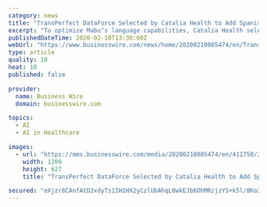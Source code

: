 ```yaml
---
category: news
title: "TransPerfect DataForce Selected by Catalia Health to Add Spanish-Language Capabilities to Its Personal Healthcare Companion, Mabu"
excerpt: "To optimize Mabu’s language capabilities, Catalia Health selected TransPerfect and its DataForce division, which specializes in breaking language barriers in artificial intelligence ... potential for AI technology in healthcare applications is significant."
publishedDateTime: 2020-02-10T13:30:00Z
webUrl: "https://www.businesswire.com/news/home/20200210005474/en/TransPerfect-DataForce-Selected-Catalia-Health-Add-Spanish-Language"
type: article
quality: 10
heat: 10
published: false

provider:
  name: Business Wire
  domain: businesswire.com

topics:
  - AI
  - AI in Healthcare

images:
  - url: "https://mms.businesswire.com/media/20200210005474/en/411750/23/TP_Stacked_CMYK.jpg"
    width: 1200
    height: 627
    title: "TransPerfect DataForce Selected by Catalia Health to Add Spanish-Language Capabilities to Its Personal Healthcare Companion, Mabu"

secured: "eXjzr8CAnfAtD2xdyTs1IH1HX2yCzlUbAhqL0wkEJb6OhMRzjzYS+k5l/8Ko22U2naFfkPOb6APR0UWMCR3QS+aeurRRrgQ3E2itiuTLyghX0IhU3uWxMTQEwWPG0LfvlFY0nJ8p1jEIwljNAQTHH9wXGp+AZ4yDCXwKomfiV0fgVf8nywVybw3j+E6IWObVWXwR/21wHgqM/ivHhoQ6vERH3OocdTVX+g73yLklywF/Y+owz5NYqcNV+jFX8AykTjpgy9zTAPi2knlqUq6XukzZZUJYCjZJJY56Ou2EArnHR/r+Lph30lPhwlGh1adc;6F9qJjUbcEtTHvmiD/PpWw=="
---
```


